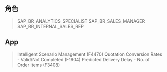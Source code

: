 ## 角色
> SAP_BR_ANALYTICS_SPECIALIST
> SAP_BR_SALES_MANAGER
> SAP_BR_INTERNAL_SALES_REP
## App
> Intelligent Scenario Management (F4470)
> Quotation Conversion Rates - Valid/Not Completed (F1904)
> Predicted Delivery Delay - No. of Order Items (F3408)